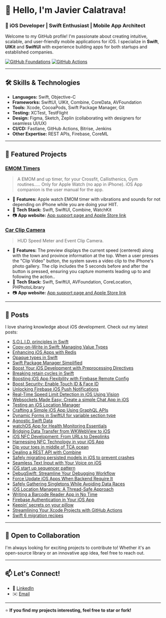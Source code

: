 # 👋 Hello, I'm Javier Calatrava!  

### 🚀 iOS Developer | Swift Enthusiast | Mobile App Architect  

Welcome to my GitHub profile! I'm passionate about creating intuitive, scalable, and user-friendly mobile applications for iOS. I specialize in **Swift**, **UIKit** and **SwiftUI** with experience building apps for both startups and established companies.  

[![GitHub Foundations](https://img.shields.io/badge/GitHub%20Foundations-Certified-blue)](https://www.credly.com/badges/a528f5c3-8e16-452d-aa16-6790821fc4bc/public_url)
[![GitHub Actions](https://img.shields.io/badge/GitHub%20Actions-Certified-blue)](https://www.credly.com/badges/346378c7-9a68-4df1-a2ba-1b28dbefeb11/public_url)

---

## 🛠️ Skills & Technologies  
- **Languages:** Swift, Objective-C  
- **Frameworks:** SwiftUI, UIKit, Combine, CoreData, AVFoundation  
- **Tools:** Xcode, CocoaPods, Swift Package Manager, Git  
- **Testing:** XCTest, TestFlight  
- **Design:** Figma, Sketch, Zeplin (collaborating with designers for seamless UI/UX)  
- **CI/CD:** Fastlane, GitHub Actions, Bitrise, Jenkins
- **Other Expertise:** REST APIs, Firebase, CoreML

---

## 📱 Featured Projects  

### **[EMOM Timers](https://github.com/JaCaLla/RoundTimer)**  
> A EMOM and up timer, for your Crossfit, Callisthenics, Gym routines….. Only for Apple Watch (no app in iPhone).  iOS App companion is the user manual for the app.  
- 🌟 **Features:** Apple watch EMOM timer with vibrations and sounds for not depending on iPhone while you are doing your HIIT.
- 🚀 **Tech Stack:** Swift, SwiftUI, Combine, WatchKit  
- 📷 **App website:** [App support page and Apple Store link](https://javios.eu/emom-timers/)

### **[Car Clip Camera](https://github.com/JaCaLla/SMOC)**  
> HUD Speed Meter and Event Clip Camera.  
- 🌟 **Features:** The preview displays the current speed (centered) along with the town and province information at the top. When a user presses the "Clip Video" button, the system saves a video clip to the iPhone's photo gallery. The clip includes the 5 seconds before and after the button is pressed, ensuring you capture moments leading up to and following the action..
- 🚀 **Tech Stack:** Swift, SwiftUI, AVFoundation, CoreLocation, PHPhotoLibrary
- 📷 **App website:** [App support page and Apple Store link](https://javios.eu/car-clip-camera/)


---

## 📖 Posts

I love sharing knowledge about iOS development. Check out my latest posts:
- [S.O.L.I.D. principles in Swift](https://javios.eu/uncategorized/solid-principles-in-swift/)
- [Copy-on-Write in Swift: Managing Value Types](https://javios.eu/swift/copy-on-write-in-swift-managing-value-types/)
- [Enhancing iOS Apps with Redis](https://javios.eu/swift/enhancing-ios-apps-with-redis/)
- [Opaque types in Swift](https://javios.eu/swift/opaque-types-in-swift//)
- [Swift Package Manager Simplified](https://javios.eu/swift/swift-package-manager-simplified/) 
- [Boost Your iOS Development with Preprocessing Directives](https://javios.eu/swift/boost-your-ios-development-with-preprocessing-directives/)
- [Breaking retain cycles in Swift](https://javios.eu/uncategorized/breaking-retain-cycles-in-swift/)
- [Boosting iOS App Flexibility with Firebase Remote Config](https://javios.eu/swift/boosting-ios-app-flexibility-with-firebase-remote-config/) 
- [Boost Security: Enable Touch ID & Face ID](https://javios.eu/swift/boost-security-enable-touch-id-face-id/)
- [Unlocking Firebase iOS Push Notifications](https://javios.eu/swift/unlocking-firebase-ios-push-notifications/) 
- [Real-Time Speed Limit Detection in iOS Using Vision](https://javios.eu/swift/real-time-speed-limit-detection-in-ios-using-vision/)
- [Websockets Made Easy: Create a simple Chat App in iOS](https://javios.eu/swift/websockets-made-easy-create-a-simple-chat-app-in-ios/) 
- [Testing an iOS Location Manager](https://javios.eu/test/testing-an-ios-location-manager/)
- [Crafting a Simple iOS App Using GraphQL APIs](https://javios.eu/uncategorized/crafting-a-simple-ios-app-using-graphql-apis/)  
- [Dynamic Forms in SwiftUI for variable section type](https://javios.eu/uncategorized/dynamic-forms-in-swiftui-for-variable-section-type/)
- [Agnostic Swift Data](https://javios.eu/swift/agnostic-swift-data/)
- [watchOS App for Health Monitoring Essentials](https://javios.eu/swift/watchos-app-for-health-monitoring-essentials/)
- [Bridging Data Transfer from WKWebView to iOS](https://javios.eu/swift/bridging-data-transfer-from-wkwebview-to-ios/)
- [iOS NFC Development: From URLs to Deeplinks](https://javios.eu/uncategorized/ios-nfc-development-from-urls-to-deeplinks/)
- [Harnessing NFC Technology in your iOS App](https://javios.eu/swift/harnessing-nfc-technology-in-your-ios-app/)
- [Dip your toes in middle of TCA ocean](https://javios.eu/swift/dip-your-toes-in-middle-of-tca-ocean/)
- [Dealing a REST API with Combine](https://javios.eu/swift/dealing-a-rest-api-with-combine/)
- [Safely migrating persisted models in iOS to prevent crashes](https://javios.eu/swift/safely-migrating-persisted-models-in-ios-to-prevent-crashes/)
- [Seamless Text Input with Your Voice on iOS](https://javios.eu/swift/seamless-text-input-with-your-voice-on-ios/)
- [iOS start up sequencer pattern](https://javios.eu/swift/ios-start-up-sequencer-pattern/)
- [DebugSwift: Streamline Your Debugging Workflow](https://javios.eu/uncategorized/debugswift-streamline-your-debugging-workflow/)
- [Force Update iOS Apps When Backend Require It](https://javios.eu/swift/force-update-ios-apps-when-backend-require-it/)
- [Safely Gathering Singletons While Avoiding Data Races](https://javios.eu/swift/safely-gathering-singletons-while-avoiding-data-races/)
- [iOS Location Managers: A Thread-Safe Approach](https://javios.eu/swift/ios-location-managers-a-thread-safe-approach/)
- [Writing a Barcode Reader App in No Time](https://javios.eu/swift/writing-a-barcode-reader-app-in-no-time/)
- [Firebase Authentication in Your iOS App](https://javios.eu/github/firebase-authentication-in-your-ios-app/)
- [Keepin’ secrets on your pillow](https://javios.eu/xcode/keepin-secrets-on-your-pillow/)
- [Streamlining Your Xcode Projects with GitHub Actions](https://javios.eu/github/streamlining-your-xcode-projects-with-github-actions/)
- [Swift 6 migration recipes](https://javios.eu/swift/swift-6-migration-recipes/)

---

## 🎯 Open to Collaboration  

I'm always looking for exciting projects to contribute to! Whether it's an open-source library or an innovative app idea, feel free to reach out.  

---

## 📫 Let's Connect!  
- 💼 [LinkedIn](https://www.linkedin.com/in/javier-calatrava-3abb857/)  
- ✉️ [Email](javi.calatrava@gmail.com)  

---

⭐ **If you find my projects interesting, feel free to star or fork!**  

